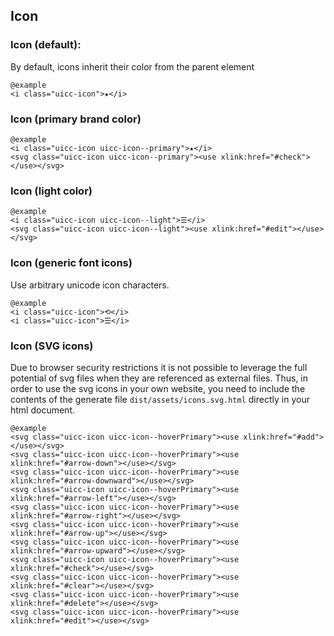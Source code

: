 ## Icon

### Icon (default):

By default, icons inherit their color from the parent element 

    @example
    <i class="uicc-icon">★</i>

### Icon (primary brand color)
  
    @example
    <i class="uicc-icon uicc-icon--primary">★</i>
    <svg class="uicc-icon uicc-icon--primary"><use xlink:href="#check"></use></svg>

### Icon (light color)
  
    @example
    <i class="uicc-icon uicc-icon--light">☰</i>
    <svg class="uicc-icon uicc-icon--light"><use xlink:href="#edit"></use></svg>

### Icon (generic font icons)

Use arbitrary unicode icon characters.

    @example
    <i class="uicc-icon">⟲</i>
    <i class="uicc-icon">☰</i>

### Icon (SVG icons)

Due to browser security restrictions it is not possible to leverage the full potential of svg files when they are referenced as external files. Thus, in order to use the svg icons in your own website, you need to include the contents of the generate file `dist/assets/icons.svg.html` directly in your html document.

    @example
    <svg class="uicc-icon uicc-icon--hoverPrimary"><use xlink:href="#add"></use></svg>
    <svg class="uicc-icon uicc-icon--hoverPrimary"><use xlink:href="#arrow-down"></use></svg>
    <svg class="uicc-icon uicc-icon--hoverPrimary"><use xlink:href="#arrow-downward"></use></svg>
    <svg class="uicc-icon uicc-icon--hoverPrimary"><use xlink:href="#arrow-left"></use></svg>
    <svg class="uicc-icon uicc-icon--hoverPrimary"><use xlink:href="#arrow-right"></use></svg>
    <svg class="uicc-icon uicc-icon--hoverPrimary"><use xlink:href="#arrow-up"></use></svg>
    <svg class="uicc-icon uicc-icon--hoverPrimary"><use xlink:href="#arrow-upward"></use></svg>
    <svg class="uicc-icon uicc-icon--hoverPrimary"><use xlink:href="#check"></use></svg>
    <svg class="uicc-icon uicc-icon--hoverPrimary"><use xlink:href="#clear"></use></svg>
    <svg class="uicc-icon uicc-icon--hoverPrimary"><use xlink:href="#delete"></use></svg>
    <svg class="uicc-icon uicc-icon--hoverPrimary"><use xlink:href="#edit"></use></svg>
